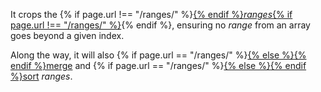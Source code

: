 It crops the {% if page.url !== "/ranges/" %}<a href="/ranges/">{% endif %}_ranges_{% if page.url !== "/ranges/" %}</a>{% endif %}, ensuring no _range_ from an array goes beyond a given index.

Along the way, it will also {% if page.url == "/ranges/" %}<a href="#ranges-merge">{% else %}<a href="/os/ranges-merge/">{% endif %}merge</a> and {% if page.url == "/ranges/" %}<a href="#ranges-sort">{% else %}<a href="/os/ranges-sort/">{% endif %}sort</a> _ranges_.
